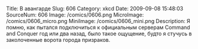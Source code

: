 Title: В авангарде 
Slug: 606 
Category: xkcd 
Date: 2009-09-08 15:48:03 
SourceNum: 606 
Image: /comics/0606.png 
MicroImage: /comics/0606_micro.png 
MiniImage: /comics/0606_mini.png 
Description: Я помню, как пытался подключиться к официальным серверам Command and Conquer год или два назад, было такое ощущение, будто я стучусь в заколоченные ворота города призраков. 

